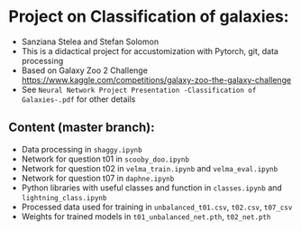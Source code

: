 # Project on Classification of galaxies:
- Sanziana Stelea and Stefan Solomon
- This is a didactical project for accustomization with Pytorch, git, data processing
- Based on Galaxy Zoo 2 Challenge https://www.kaggle.com/competitions/galaxy-zoo-the-galaxy-challenge
- See `Neural Network Project Presentation -Classification of Galaxies-.pdf` for other details

## Content (master branch):
- Data processing in `shaggy.ipynb`
- Network for question t01 in `scooby_doo.ipynb`
- Network for question t02 in `velma_train.ipynb` and `velma_eval.ipynb`
- Network for question t07 in `daphne.ipynb`
- Python libraries with useful classes and function in `classes.ipynb` and `lightning_class.ipynb`
- Processed data used for training in `unbalanced_t01.csv`, `t02.csv`, `t07_csv`
- Weights for trained models in `t01_unbalanced_net.pth`, `t02_net.pth`
